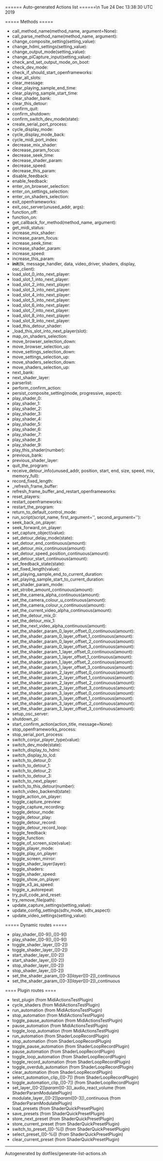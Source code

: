 ====== Auto-generated Actions list ======\n
Tue 24 Dec 13:38:30 UTC 2019


===== Methods =====
  *   call_method_name(method_name, argument=None):
  *   call_parse_method_name(method_name, argument):
  *   change_composite_setting(setting_value):
  *   change_hdmi_settings(setting_value):
  *   change_output_mode(setting_value):
  *   change_piCapture_input(setting_value):
  *   check_and_set_output_mode_on_boot:
  *   check_dev_mode:
  *   check_if_should_start_openframeworks:
  *   clear_all_slots:
  *   clear_message:
  *   clear_playing_sample_end_time:
  *   clear_playing_sample_start_time:
  *   clear_shader_bank:
  *   clear_this_detour:
  *   confirm_quit:
  *   confirm_shutdown:
  *   confirm_switch_dev_mode(state):
  *   create_serial_port_process:
  *   cycle_display_mode:
  *   cycle_display_mode_back:
  *   cycle_midi_port_index:
  *   decrease_mix_shader:
  *   decrease_param_focus:
  *   decrease_seek_time:
  *   decrease_shader_param:
  *   decrease_speed:
  *   decrease_this_param:
  *   disable_feedback:
  *   enable_feedback:
  *   enter_on_browser_selection:
  *   enter_on_settings_selection:
  *   enter_on_shaders_selection:
  *   exit_openframeworks:
  *   exit_osc_server(unused_addr, args):
  *   function_off:
  *   function_on:
  *   get_callback_for_method(method_name, argument):
  *   get_midi_status:
  *   increase_mix_shader:
  *   increase_param_focus:
  *   increase_seek_time:
  *   increase_shader_param:
  *   increase_speed:
  *   increase_this_param:
  *   __init__(tk, message_handler, data, video_driver, shaders, display, osc_client):
  *   load_slot_0_into_next_player:
  *   load_slot_1_into_next_player:
  *   load_slot_2_into_next_player:
  *   load_slot_3_into_next_player:
  *   load_slot_4_into_next_player:
  *   load_slot_5_into_next_player:
  *   load_slot_6_into_next_player:
  *   load_slot_7_into_next_player:
  *   load_slot_8_into_next_player:
  *   load_slot_9_into_next_player:
  *   load_this_detour_shader:
  *   _load_this_slot_into_next_player(slot):
  *   map_on_shaders_selection:
  *   move_browser_selection_down:
  *   move_browser_selection_up:
  *   move_settings_selection_down:
  *   move_settings_selection_up:
  *   move_shaders_selection_down:
  *   move_shaders_selection_up:
  *   next_bank:
  *   next_shader_layer:
  *   parserlist:
  *   perform_confirm_action:
  *   persist_composite_setting(mode, progressive, aspect):
  *   play_shader_0:
  *   play_shader_1:
  *   play_shader_2:
  *   play_shader_3:
  *   play_shader_4:
  *   play_shader_5:
  *   play_shader_6:
  *   play_shader_7:
  *   play_shader_8:
  *   play_shader_9:
  *   play_this_shader(number):
  *   previous_bank:
  *   previous_shader_layer:
  *   quit_the_program:
  *   receive_detour_info(unused_addr, position, start, end, size, speed, mix, memory_full):
  *   record_fixed_length:
  *   _refresh_frame_buffer:
  *   refresh_frame_buffer_and_restart_openframeworks:
  *   reset_players:
  *   restart_openframeworks:
  *   restart_the_program:
  *   return_to_default_control_mode:
  *   run_script(script_name, first_argument='', second_argument=''):
  *   seek_back_on_player:
  *   seek_forward_on_player:    
  *   set_capture_object(value):
  *   set_detour_delay_mode(state):
  *   set_detour_end_continuous(amount):
  *   set_detour_mix_continuous(amount):
  *   set_detour_speed_position_continuous(amount):
  *   set_detour_start_continuous(amount):
  *   set_feedback_state(state):
  *   set_fixed_length(value):
  *   set_playing_sample_end_to_current_duration:
  *   set_playing_sample_start_to_current_duration:
  *   set_shader_param_mode:
  *   set_strobe_amount_continuous(amount):
  *   set_the_camera_alpha_continuous(amount):
  *   set_the_camera_colour_u_continuous(amount):
  *   set_the_camera_colour_v_continuous(amount):
  *   set_the_current_video_alpha_continuous(amount):
  *   set_the_detour_mix_0:
  *   set_the_detour_mix_1:
  *   set_the_next_video_alpha_continuous(amount):
  *   set_the_shader_param_0_layer_offset_0_continuous(amount):
  *   set_the_shader_param_0_layer_offset_1_continuous(amount):
  *   set_the_shader_param_0_layer_offset_2_continuous(amount):
  *   set_the_shader_param_0_layer_offset_3_continuous(amount):
  *   set_the_shader_param_1_layer_offset_0_continuous(amount):
  *   set_the_shader_param_1_layer_offset_1_continuous(amount):
  *   set_the_shader_param_1_layer_offset_2_continuous(amount):
  *   set_the_shader_param_1_layer_offset_3_continuous(amount):
  *   set_the_shader_param_2_layer_offset_0_continuous(amount):
  *   set_the_shader_param_2_layer_offset_1_continuous(amount):
  *   set_the_shader_param_2_layer_offset_2_continuous(amount):
  *   set_the_shader_param_2_layer_offset_3_continuous(amount):
  *   set_the_shader_param_3_layer_offset_0_continuous(amount):
  *   set_the_shader_param_3_layer_offset_1_continuous(amount):
  *   set_the_shader_param_3_layer_offset_2_continuous(amount):
  *   set_the_shader_param_3_layer_offset_3_continuous(amount):
  *   setup_osc_server:
  *   shutdown_pi:
  *   start_confirm_action(action_title, message=None):
  *   stop_openframeworks_process:
  *   stop_serial_port_process:
  *   switch_conjur_player_type(value):
  *   switch_dev_mode(state):
  *   switch_display_to_hdmi:
  *   switch_display_to_lcd:
  *   switch_to_detour_0:
  *   switch_to_detour_1:
  *   switch_to_detour_2:
  *   switch_to_detour_3:
  *   switch_to_next_player:
  *   switch_to_this_detour(number):
  *   switch_video_backend(state):
  *   toggle_action_on_player:
  *   toggle_capture_preview:
  *   toggle_capture_recording:
  *   toggle_detour_mode:
  *   toggle_detour_play:
  *   toggle_detour_record:
  *   toggle_detour_record_loop:
  *   toggle_feedback:
  *   toggle_function:
  *   toggle_of_screen_size(value):
  *   toggle_player_mode:
  *   toggle_play_on_player:
  *   toggle_screen_mirror:
  *   toggle_shader_layer(layer):
  *   toggle_shaders:
  *   toggle_shader_speed:
  *   toggle_show_on_player:
  *   toggle_x3_as_speed:
  *   toggle_x_autorepeat:
  *   try_pull_code_and_reset:
  *   try_remove_file(path):
  *   update_capture_settings(setting_value):
  *   update_config_settings(sdtv_mode, sdtv_aspect):
  *   update_video_settings(setting_value):


===== Dynamic routes =====
  * play_shader_([0-9])_([0-9])
  * play_shader_([0-9])_([0-9])
  * toggle_shader_layer_([0-2])
  * toggle_shader_layer_([0-2])
  * start_shader_layer_([0-2])
  * start_shader_layer_([0-2])
  * stop_shader_layer_([0-2])
  * stop_shader_layer_([0-2])
  * set_the_shader_param_([0-3])_layer_([0-2])_continuous
  * set_the_shader_param_([0-3])_layer_([0-2])_continuous


==== Plugin routes ====
  * test_plugin	(from MidiActionsTestPlugin)
  * cycle_shaders	(from MidiActionsTestPlugin)
  * run_automation	(from MidiActionsTestPlugin)
  * stop_automation	(from MidiActionsTestPlugin)
  * toggle_pause_automation	(from MidiActionsTestPlugin)
  * pause_automation	(from MidiActionsTestPlugin)
  * toggle_loop_automation	(from MidiActionsTestPlugin)
  * run_automation	(from ShaderLoopRecordPlugin)
  * stop_automation	(from ShaderLoopRecordPlugin)
  * toggle_pause_automation	(from ShaderLoopRecordPlugin)
  * pause_automation	(from ShaderLoopRecordPlugin)
  * toggle_loop_automation	(from ShaderLoopRecordPlugin)
  * toggle_record_automation	(from ShaderLoopRecordPlugin)
  * toggle_overdub_automation	(from ShaderLoopRecordPlugin)
  * clear_automation	(from ShaderLoopRecordPlugin)
  * select_automation_clip_([0-7])	(from ShaderLoopRecordPlugin)
  * toggle_automation_clip_([0-7])	(from ShaderLoopRecordPlugin)
  * set_layer_([0-2])_param_([0-3])_audio_react_volume	(from ShaderParamModulatePlugin)
  * modulate_layer_([0-2])_param_([0-3])_continuous	(from ShaderParamModulatePlugin)
  * load_presets	(from ShaderQuickPresetPlugin)
  * save_presets	(from ShaderQuickPresetPlugin)
  * store_next_preset	(from ShaderQuickPresetPlugin)
  * store_current_preset	(from ShaderQuickPresetPlugin)
  * switch_to_preset_([0-%i])	(from ShaderQuickPresetPlugin)
  * select_preset_([0-%i])	(from ShaderQuickPresetPlugin)
  * clear_current_preset	(from ShaderQuickPresetPlugin)

----

Autogenerated by dotfiles/generate-list-actions.sh
